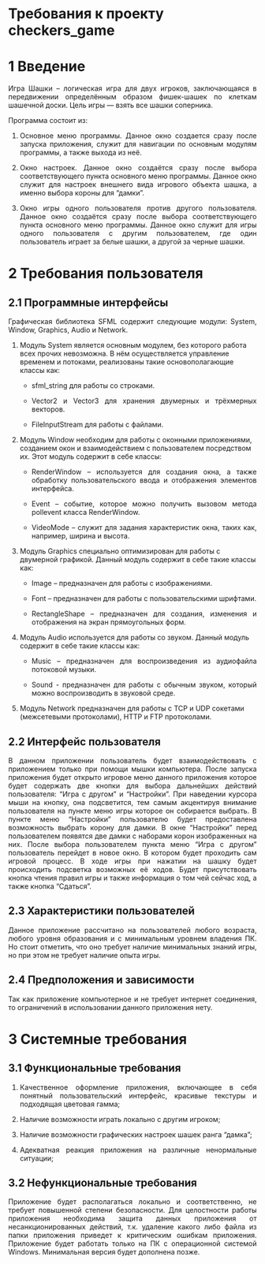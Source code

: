 # Требования к проекту checkers_game

# <h1>1 Введениe</h1>
<p align="justify"> Игра Шашки – логическая игра для двух игроков, заключающаяся в передвижении определённым образом фишек-шашек по клеткам шашечной доски. Цель игры — взять все шашки соперника.</p>
Программа состоит из:
<ol> 
<li><p align="justify">Основное меню программы. Данное окно создается сразу после запуска приложения, служит для навигации по основным модулям программы, а также выхода из неё.</p></li>
<li><p align="justify">Окно настроек. Данное окно создаётся сразу после выбора соответствующего пункта основного меню программы. Данное окно служит для настроек внешнего вида игрового объекта шашка, а именно выбора короны для “дамки”.</p></li>
<li><p align="justify">Окно игры одного пользователя против другого пользователя. Данное окно создаётся сразу после выбора соответствующего пункта основного меню программы. Данное окно служит для игры одного пользователя с другим пользователем, где один пользователь играет за белые шашки, а другой за черные шашки.</p></li>
</ol>

# <h1>2 Требования пользователя </h1>
<h2>2.1 Программные интерфейсы </h2>
<p align="justify">Графическая библиотека SFML содержит следующие модули: System, Window, Graphics, Audio и Network.</p>
<ol>
<p align="justify"><li>Модуль System является основным модулем, без которого работа всех прочих невозможна. В нём осуществляется управление временем и потоками, реализованы такие основополагающие классы как:</li></p>
<ul>
<li><p align="justify">sfml_string для работы со строками.</p></li>
<li><p align="justify">Vector2 и Vector3 для хранения двумерных и трёхмерных векторов.</p></li>
<li><p align="justify">FileInputStream для работы с файлами.</p></li>
</ul>

<p align="justify"><li>Модуль Window необходим для работы с оконными приложениями, созданием окон и взаимодействием с пользователем посредством их. Этот модуль содержит в себе классы:</li></p>
<ul>
<li><p align="justify">RenderWindow – используется для создания окна, а также обработку пользовательского ввода и отображения элементов интерфейса.</p></li>
<li><p align="justify">Event – событие, которое можно получить вызовом метода pollevent класса RenderWindow.</p></li>
<li><p align="justify">VideoMode – служит для задания характеристик окна, таких как, например, ширина и высота.</p></li>
</ul>

<p align="justify"><li>Модуль Graphics специально оптимизирован для работы с двумерной графикой. Данный модуль содержит в себе такие классы как:</li></p>
<ul>
<li><p align="justify">Image – предназначен для работы с изображениями.</p></li>
<li><p align="justify">Font – предназначен для работы с пользовательскими шрифтами.</p></li>
<li><p align="justify">RectangleShape – предназначен для создания, изменения и отображения на экран прямоугольных форм.</p></li>
</ul>

<p align="justify"><li>Модуль Audio используется для работы со звуком. Данный модуль содержит в себе такие классы как:</li></p>
<ul>
<li><p align="justify">Music – предназначен для воспроизведения из аудиофайла потоковой музыки.</p></li>
<li><p align="justify">Sound - предназначен для работы с обычным звуком, который можно воспроизводить в звуковой среде.</p></li>
</ul>

<p align="justify"><li>Модуль Network предназначен для работы с TCP и UDP сокетами (межсетевыми протоколами), HTTP и FTP протоколами.</li></p>
</ol>

<h2> 2.2 Интерфейс пользователя</h2>
<p align="justify">В данном приложении пользователь будет взаимодействовать с приложением только при помощи мышки компьютера. После запуска приложения будет открыто игровое меню данного приложения которое будет содержать две кнопки для выбора дальнейших действий пользователя: “Игра с другом” и “Настройки”. При наведении курсора мыши на кнопку, она подсветится, тем самым акцентируя внимание пользователя на пункте меню игры которое он собирается выбрать. В пункте меню “Настройки” пользователю будет предоставлена возможность выбрать корону для дамки. В окне “Настройки” перед пользователем появятся две дамки с наборами корон изображенных на них. После выбора пользователем пункта меню “Игра с другом” пользователь перейдет в новое окно. В котором будет проходить сам игровой процесс. В ходе игры при нажатии на шашку будет происходить подсветка возможных её ходов. Будет присутствовать кнопка чтения правил игры и также информация о том чей сейчас ход, а также кнопка “Сдаться”.</p>
 
<h2> 2.3 Характеристики пользователей</h2>
<p align="justify">Данное приложение рассчитано на пользователей любого возраста, любого уровня образования и с минимальным уровнем владения ПК. Но стоит отметить, что оно требует наличие минимальных знаний игры, но при этом не требует наличие опыта игры.</p>

<h2> 2.4 Предположения и зависимости</h2>
<p align="justify">Так как приложение компьютерное и не требует интернет соединения, то ограничений в использовании данного приложения нету.</p>

# <h1>3 Системные требования</h1>
<h2> 3.1 Функциональные требования</h2>
<ol>
<li><p align="justify">Качественное оформление приложения, включающее в себя понятный пользовательский интерфейс, красивые текстуры и подходящая цветовая гамма;</p></li>
<li><p align="justify">Наличие возможности играть локально с другим игроком;</p></li>
<li><p align="justify">Наличие возможности графических настроек шашек ранга “дамка”;</p></li>
<li><p align="justify">Адекватная реакция приложения на различные ненормальные ситуации;</p></li>
</ol>
<h2> 3.2 Нефункциональные требования</h2>
<p align="justify">Приложение будет располагаться локально и соответственно, не требует повышенной степени безопасности. Для целостности работы приложения необходима защита данных приложения от несанкционированных действий, т.к. удаление какого либо файла из папки приложения приведет к критическим ошибкам приложения. Приложение будет работать только на ПК с операционной системой Windows. Минимальная версия будет дополнена позже.</p>
